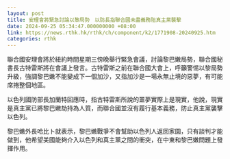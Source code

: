 ```yaml
---
layout: post
title: 安理會將緊急討論以黎局勢　以防長指聯合國未盡義務阻真主黨襲擊
date: 2024-09-25 05:34:47.000000000 +08:00
link: https://news.rthk.hk/rthk/ch/component/k2/1771908-20240925.htm
categories: rthk
---
```


聯合國安理會將於紐約時間星期三傍晚舉行緊急會議，討論黎巴嫩局勢，聯合國秘書長古特雷斯將在會議上發言。古特雷斯之前在聯合國大會上，呼籲警惕以黎局勢升級，強調黎巴嫩不能變成下一個加沙，又指加沙是一場永無止境的惡夢，有可能席捲整個地區。

以色列國防部長加蘭特回應時，指古特雷斯所說的噩夢實際上是現實，他說，現實是真主黨已將黎巴嫩劫持為人質，而聯合國並沒有履行基本義務，防止真主黨襲擊以色列。

黎巴嫩外長哈比卜就表示，黎巴嫩戰爭不會幫助以色列人返回家園，只有談判才能做到，他希望美國能夠介入以色列和真主黨之間的衝突，在中東和黎巴嫩問題上發揮作用。
